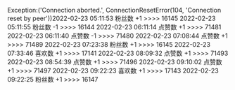 Exception:('Connection aborted.', ConnectionResetError(104, 'Connection reset by peer'))2022-02-23  05:11:53   粉丝数 +1 >>>> 16145
2022-02-23  05:11:55   粉丝数 -1 >>>> 16144
2022-02-23  06:11:14   点赞数 +1 >>>> 71481
2022-02-23  06:11:40   点赞数 -1 >>>> 71480
2022-02-23  07:08:44   点赞数 +1 >>>> 71489
2022-02-23  07:23:38   粉丝数 +1 >>>> 16145
2022-02-23  07:33:46   喜欢数 +1 >>>> 17141
2022-02-23  08:09:32   点赞数 +1 >>>> 71493
2022-02-23  08:54:39   点赞数 +1 >>>> 71496
2022-02-23  09:10:02   点赞数 +1 >>>> 71497
2022-02-23  09:22:23   喜欢数 +1 >>>> 17143
2022-02-23  09:22:25   粉丝数 +1 >>>> 16147
